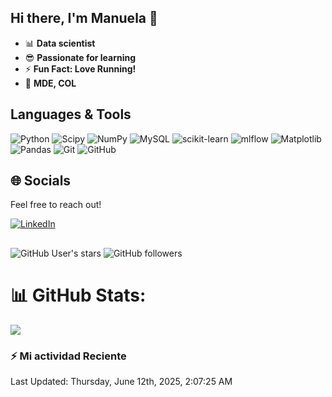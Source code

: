 ## Hi there, I'm Manuela 👋

<!--
**manuelaramirezq/manuelaramirezq** is a ✨ _special_ ✨ repository because its `README.md` (this file) appears on your GitHub profile.

Here are some ideas to get you started:

- 🔭 I’m currently working on ...
- 🌱 I’m currently learning ...
- 👯 I’m looking to collaborate on ...
- 🤔 I’m looking for help with ...
- 💬 Ask me about ...
- 📫 How to reach me: ...
- 😄 Pronouns: ...
- ⚡ Fun fact: ...
- https://gprm.itsvg.in
- https://shields.io/badges/git-hub-followers
-->


- 📊 **Data scientist**
- 😎 **Passionate for learning**
- ⚡ **Fun Fact: Love Running!**
- 📍  **MDE, COL**

## Languages & Tools
![Python](https://img.shields.io/badge/python-3670A0?style=flat&logo=python&logoColor=ffdd54) ![Scipy](https://img.shields.io/badge/SciPy-%230C55A5.svg?style=flat&logo=scipy&logoColor=%white) ![NumPy](https://img.shields.io/badge/numpy-%23013243.svg?style=flat&logo=numpy&logoColor=white) ![MySQL](https://img.shields.io/badge/mysql-4479A1.svg?style=flat&logo=mysql&logoColor=white) ![scikit-learn](https://img.shields.io/badge/scikit--learn-%23F7931E.svg?style=flat&logo=scikit-learn&logoColor=white) ![mlflow](https://img.shields.io/badge/mlflow-%23d9ead3.svg?style=flat&logo=numpy&logoColor=blue) ![Matplotlib](https://img.shields.io/badge/Matplotlib-%23ffffff.svg?style=flat&logo=Matplotlib&logoColor=black) ![Pandas](https://img.shields.io/badge/pandas-%23150458.svg?style=flat&logo=pandas&logoColor=white) ![Git](https://img.shields.io/badge/git-%23F05033.svg?style=flat&logo=git&logoColor=white) ![GitHub](https://img.shields.io/badge/github-%23121011.svg?style=flat&logo=github&logoColor=white)

## 🌐 Socials
Feel free to reach out!

[![LinkedIn](https://img.shields.io/badge/LinkedIn-%230077B5.svg?logo=linkedin&logoColor=white)](https://linkedin.com/in/manuelaramirezq1)

##  
![GitHub User's stars](https://img.shields.io/github/stars/manuelaramirezq)
![GitHub followers](https://img.shields.io/github/followers/manuelaramirezq)

# 📊 GitHub Stats:

![](https://github-readme-stats.vercel.app/api?username=manuelaramirezq&theme=default_repocard&hide_border=true&include_all_commits=true&count_private=true)<br/>

<!-- Proudly created with GPRM ( https://gprm.itsvg.in ) -->

### :zap: Mi actividad Reciente
<!--RECENT_ACTIVITY:start-->
<!--RECENT_ACTIVITY:end-->
<!--RECENT_ACTIVITY:last_update-->
Last Updated: Thursday, June 12th, 2025, 2:07:25 AM
<!--RECENT_ACTIVITY:last_update_end-->
